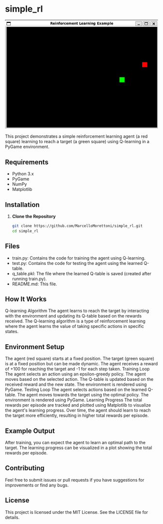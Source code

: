 # simple_rl
![plot](img/reinfo_banner.png?raw=true "Screenshot")

This project demonstrates a simple reinforcement learning agent (a red square) learning to reach a target (a green square) using Q-learning in a PyGame environment.

## Requirements

- Python 3.x
- PyGame
- NumPy
- Matplotlib

## Installation

1. **Clone the Repository**

   ```sh
   git clone https://github.com/MarcelloMorettoni/simple_rl.git
   cd simple_rl

## Files
- train.py: Contains the code for training the agent using Q-learning.
- test.py: Contains the code for testing the agent using the learned Q-table.
- q_table.pkl: The file where the learned Q-table is saved (created after running train.py).
- README.md: This file.

## How It Works
Q-learning Algorithm
The agent learns to reach the target by interacting with the environment and updating its Q-table based on the rewards received. The Q-learning algorithm is a type of reinforcement learning where the agent learns the value of taking specific actions in specific states.

## Environment Setup
The agent (red square) starts at a fixed position.
The target (green square) is at a fixed position but can be made dynamic.
The agent receives a reward of +100 for reaching the target and -1 for each step taken.
Training Loop
The agent selects an action using an epsilon-greedy policy.
The agent moves based on the selected action.
The Q-table is updated based on the received reward and the new state.
The environment is rendered using PyGame.
Testing Loop
The agent selects actions based on the learned Q-table.
The agent moves towards the target using the optimal policy.
The environment is rendered using PyGame.
Learning Progress
The total rewards per episode are tracked and plotted using Matplotlib to visualize the agent's learning progress. Over time, the agent should learn to reach the target more efficiently, resulting in higher total rewards per episode.

## Example Output
After training, you can expect the agent to learn an optimal path to the target. The learning progress can be visualized in a plot showing the total rewards per episode.


## Contributing
Feel free to submit issues or pull requests if you have suggestions for improvements or find any bugs.

## License
This project is licensed under the MIT License. See the LICENSE file for details.
